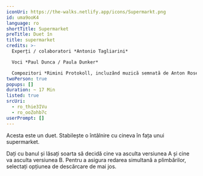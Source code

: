 ```yaml
---
iconUri: https://the-walks.netlify.app/icons/Supermarkt.png
id: uma9ooK4
language: ro
shortTitle: Supermarket
preTitle: Duet în
title: supermarket
credits: >-
  Experți / colaboratori *Antonio Tagliarini*

  Voci *Paul Dunca / Paula Dunker*

  Compozitori *Rimini Protokoll, incluzând muzică semnată de Anton Rose & Thomas Mielmann, precum și muzică din filmul “Four rebounds to death” de Laurids Köhne & Tibor Köhne, compusă de Linus Rogsch, producător: Laurids Köhne & Tibor Köhne.*
twoPerson: true
popups: []
duration: ~ 17 Min
listed: true
srcUri:
  - ro_thie3IVu
  - ro_ooZohb7c
userPrompt: []
---
```

Acesta este un duet. Stabilește o întâlnire cu cineva în fața unui supermarket. 

Dați cu banul și lăsați soarta să decidă cine va asculta versiunea A și cine va asculta versiunea B. Pentru a asigura redarea simultană a plimbărilor, selectați opțiunea de descărcare de mai jos.